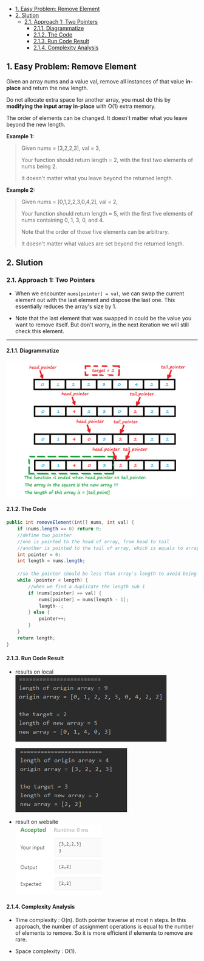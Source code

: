<!-- TOC -->

- [1. Easy Problem: Remove Element](#1-easy-problem-remove-element)
- [2. Slution](#2-slution)
  - [2.1. Approach 1: Two Pointers](#21-approach-1-two-pointers)
    - [2.1.1. Diagrammatize](#211-diagrammatize)
    - [2.1.2. The Code](#212-the-code)
    - [2.1.3. Run Code Result](#213-run-code-result)
    - [2.1.4. Complexity Analysis](#214-complexity-analysis)

<!-- /TOC -->

## 1. Easy Problem: Remove Element
Given an array nums and a value val, remove all instances of that value **in-place** and return the new length.

Do not allocate extra space for another array, you must do this by **modifying the input array in-place** with O(1) extra memory.

The order of elements can be changed. It doesn't matter what you leave beyond the new length.

**Example 1:**

>Given nums = [3,2,2,3], val = 3,
>
>Your function should return length = 2, with the first two elements of nums being 2.
>
>It doesn't matter what you leave beyond the returned length.

**Example 2:**

>Given nums = [0,1,2,2,3,0,4,2], val = 2,
>
>Your function should return length = 5, with the first five elements of nums containing 0, 1, 3, 0, and 4.
>
>Note that the order of those five elements can be arbitrary.
>
>It doesn't matter what values are set beyond the returned length.

## 2. Slution

### 2.1. Approach 1: Two Pointers
- When we encounter `nums[pointer] = val`, we can swap the current element out with the last element and dispose the last one. This essentially reduces the array's size by 1.

- Note that the last element that was swapped in could be the value you want to remove itself. But don't worry, in the next iteration we will still check this element.
 
****

#### 2.1.1. Diagrammatize
![pic](../99.images/2020-09-01-21-52-01.png)

#### 2.1.2. The Code
```java
public int removeElement(int[] nums, int val) {
    if (nums.length == 0) return 0;
    //define two pointer
    //one is pointed to the head of array, from head to tail
    //another is pointed to the tail of array, which is equals to array's length
    int pointer = 0;
    int length = nums.length;

    //so the pointer should be less than array's length to avoid being out of bound
    while (pointer < length) {
        //when we find a duplicate the length sub 1
        if (nums[pointer] == val) {
            nums[pointer] = nums[length - 1];
            length--;
        } else {
            pointer++;
        }
    }
    return length;
}
```

#### 2.1.3. Run Code Result
- results on local  
  ![pic](../99.images/2020-08-25-19-55-10.png)
  
  ![pic](../99.images/2020-08-25-20-26-04.png)
- result on website  
  ![pic](../99.images/2020-08-25-19-55-46.png)

#### 2.1.4. Complexity Analysis

- Time complexity : O(n). Both pointer traverse at most n steps. In this approach, the number of assignment operations is equal to the number of elements to remove. So it is more efficient if elements to remove are rare.

- Space complexity : O(1).